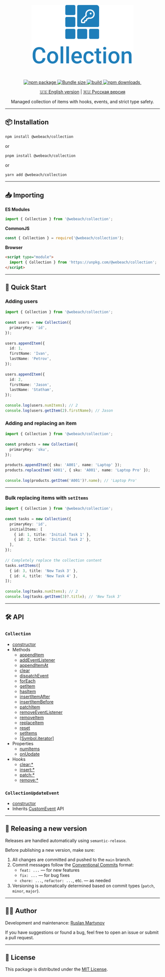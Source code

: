 <div align="center">
  <img alt="Collection" src="./assets/logo.svg" height="192">
  <br><br><br>
  <p>
    <a href="https://www.npmjs.com/package/@webeach/collection">
      <img src="https://img.shields.io/npm/v/@webeach/collection.svg?color=104F85&labelColor=1E7EBA" alt="npm package" />
    </a>
    <a href="https://www.npmjs.com/package/@webeach/collection">
      <img src="https://img.shields.io/bundlephobia/minzip/@webeach/collection?label=size&color=104F85&labelColor=1E7EBA" alt="Bundle size" />
    </a>
    <a href="https://github.com/webeach/collection/actions/workflows/ci.yml">
      <img src="https://img.shields.io/github/actions/workflow/status/molefrog/wouter/size.yml?color=104F85&labelColor=1E7EBA" alt="build" />
    </a>
    <a href="https://www.npmjs.com/package/@webeach/collection">
      <img src="https://img.shields.io/npm/dm/@webeach/collection.svg?color=104F85&labelColor=1E7EBA" alt="npm downloads" />
    </a>
    <img src="https://img.shields.io/coderabbit/prs/github/webeach/collection?utm_source=oss&utm_medium=github&utm_campaign=webeach%2Fcollection&labelColor=1E7EBA&color=104F85&link=https%3A%2F%2Fcoderabbit.ai&label=CodeRabbit+Reviews" alt="">
  </p>
  <p><a href="./README.md">🇺🇸 English version</a> | <a href="./README.ru.md">🇷🇺 Русская версия</a></p>
  <p>Managed collection of items with hooks, events, and strict type safety.</p>
</div>

---

## 📦 Installation

```bash
npm install @webeach/collection
```

or

```bash
pnpm install @webeach/collection
```

or

```bash
yarn add @webeach/collection
```

---

## 📥 Importing

**ES Modules**

```ts
import { Collection } from '@webeach/collection';
```

**CommonJS**

```ts
const { Collection } = require('@webeach/collection');
```

**Browser**

```html
<script type="module">
  import { Collection } from 'https://unpkg.com/@webeach/collection'; 
</script>
```

---

## 🚀 Quick Start

### Adding users

```ts
import { Collection } from '@webeach/collection';

const users = new Collection({
  primaryKey: 'id',
});

users.appendItem({
  id: 1,
  firstName: 'Ivan',
  lastName: 'Petrov',
});

users.appendItem({
  id: 2,
  firstName: 'Jason',
  lastName: 'Statham',
});

console.log(users.numItems); // 2
console.log(users.getItem(2).firstName); // Jason
```

### Adding and replacing an item

```ts
import { Collection } from '@webeach/collection';

const products = new Collection({
  primaryKey: 'sku',
});

products.appendItem({ sku: 'A001', name: 'Laptop' });
products.replaceItem('A001', { sku: 'A001', name: 'Laptop Pro' });

console.log(products.getItem('A001')?.name); // 'Laptop Pro'
```

---

### Bulk replacing items with `setItems`

```ts
import { Collection } from '@webeach/collection';

const tasks = new Collection({
  primaryKey: 'id',
  initialItems: [
    { id: 1, title: 'Initial Task 1' },
    { id: 2, title: 'Initial Task 2' },
  ],
});

// Completely replace the collection content
tasks.setItems([
  { id: 3, title: 'New Task 3' },
  { id: 4, title: 'New Task 4' },
]);

console.log(tasks.numItems); // 2
console.log(tasks.getItem(3)?.title); // 'New Task 3'
```

---

## 🛠 API

### `Collection`

+ [constructor](./docs/en/Collection/constructor.md)
+ Methods
  + [appendItem](./docs/en/Collection/methods/appendItem.md)
  + [addEventListener](https://developer.mozilla.org/en-US/docs/Web/API/EventTarget/addEventListener)
  + [appendItemAt](./docs/en/Collection/methods/appendItemAt.md)
  + [clear](./docs/en/Collection/methods/clear.md)
  + [dispatchEvent](https://developer.mozilla.org/en-US/docs/Web/API/EventTarget/dispatchEvent)
  + [forEach](./docs/en/Collection/methods/forEach.md)
  + [getItem](./docs/en/Collection/methods/getItem.md)
  + [hasItem](./docs/en/Collection/methods/hasItem.md)
  + [insertItemAfter](./docs/en/Collection/methods/insertItemAfter.md)
  + [insertItemBefore](./docs/en/Collection/methods/insertItemBefore.md)
  + [patchItem](./docs/en/Collection/methods/patchItem.md)
  + [removeEventListener](https://developer.mozilla.org/en-US/docs/Web/API/EventTarget/removeEventListener)
  + [removeItem](./docs/en/Collection/methods/removeItem.md)
  + [replaceItem](./docs/en/Collection/methods/replaceItem.md)
  + [reset](./docs/en/Collection/methods/reset.md)
  + [setItems](./docs/en/Collection/methods/setItems.md)
  + [\[Symbol.iterator\]](./docs/en/Collection/methods/[Symbol.iterator].md)
+ Properties
  + [numItems](./docs/en/Collection/properties/numItems.md)
  + [onUpdate](./docs/en/Collection/properties/onUpdate.md)
+ Hooks
  + [clear:*](./docs/en/Collection/hooks/clear.md)
  + [insert:*](./docs/en/Collection/hooks/insert.md)
  + [patch:*](./docs/en/Collection/hooks/patch.md)
  + [remove:*](./docs/en/Collection/hooks/remove.md)

### `CollectionUpdateEvent`

+ [constructor](./docs/en/CollectionUpdateEvent/constructor.md)
+ Inherits [CustomEvent](https://developer.mozilla.org/en-US/docs/Web/API/CustomEvent/CustomEvent) API

---

## 🔖 Releasing a new version

Releases are handled automatically using `semantic-release`.

Before publishing a new version, make sure:

1. All changes are committed and pushed to the `main` branch.
2. Commit messages follow the [Conventional Commits](https://www.conventionalcommits.org/en/v1.0.0/) format:
   - `feat: ...` — for new features
   - `fix: ...` — for bug fixes
   - `chore: ...`, `refactor: ...`, etc. — as needed
3. Versioning is automatically determined based on commit types (`patch`, `minor`, `major`).

---

## 👨‍💻 Author

Development and maintenance: [Ruslan Martynov](https://github.com/ruslan-mart)

If you have suggestions or found a bug, feel free to open an issue or submit a pull request.

---

## 📄 License

This package is distributed under the [MIT License](./LICENSE).
